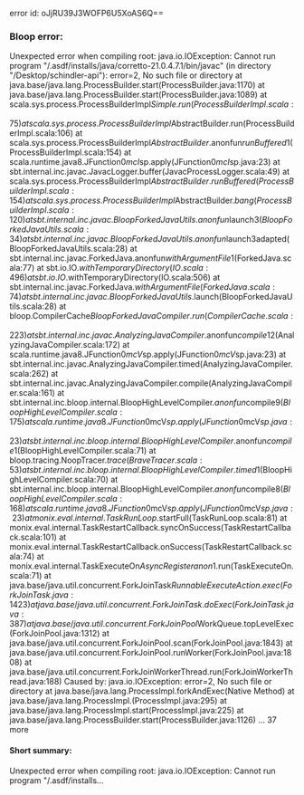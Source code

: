 error id: oJjRU39J3WOFP6U5XoAS6Q==
### Bloop error:

Unexpected error when compiling root: java.io.IOException: Cannot run program "<HOME>/.asdf/installs/java/corretto-21.0.4.7.1/bin/javac" (in directory "<HOME>/Desktop/schindler-api"): error=2, No such file or directory
	at java.base/java.lang.ProcessBuilder.start(ProcessBuilder.java:1170)
	at java.base/java.lang.ProcessBuilder.start(ProcessBuilder.java:1089)
	at scala.sys.process.ProcessBuilderImpl$Simple.run(ProcessBuilderImpl.scala:75)
	at scala.sys.process.ProcessBuilderImpl$AbstractBuilder.run(ProcessBuilderImpl.scala:106)
	at scala.sys.process.ProcessBuilderImpl$AbstractBuilder.$anonfun$runBuffered$1(ProcessBuilderImpl.scala:154)
	at scala.runtime.java8.JFunction0$mcI$sp.apply(JFunction0$mcI$sp.java:23)
	at sbt.internal.inc.javac.JavacLogger.buffer(JavacProcessLogger.scala:49)
	at scala.sys.process.ProcessBuilderImpl$AbstractBuilder.runBuffered(ProcessBuilderImpl.scala:154)
	at scala.sys.process.ProcessBuilderImpl$AbstractBuilder.$bang(ProcessBuilderImpl.scala:120)
	at sbt.internal.inc.javac.BloopForkedJavaUtils$.$anonfun$launch$3(BloopForkedJavaUtils.scala:34)
	at sbt.internal.inc.javac.BloopForkedJavaUtils$.$anonfun$launch$3$adapted(BloopForkedJavaUtils.scala:28)
	at sbt.internal.inc.javac.ForkedJava$.$anonfun$withArgumentFile$1(ForkedJava.scala:77)
	at sbt.io.IO$.withTemporaryDirectory(IO.scala:496)
	at sbt.io.IO$.withTemporaryDirectory(IO.scala:506)
	at sbt.internal.inc.javac.ForkedJava$.withArgumentFile(ForkedJava.scala:74)
	at sbt.internal.inc.javac.BloopForkedJavaUtils$.launch(BloopForkedJavaUtils.scala:28)
	at bloop.CompilerCache$BloopForkedJavaCompiler.run(CompilerCache.scala:223)
	at sbt.internal.inc.javac.AnalyzingJavaCompiler.$anonfun$compile$12(AnalyzingJavaCompiler.scala:172)
	at scala.runtime.java8.JFunction0$mcV$sp.apply(JFunction0$mcV$sp.java:23)
	at sbt.internal.inc.javac.AnalyzingJavaCompiler.timed(AnalyzingJavaCompiler.scala:262)
	at sbt.internal.inc.javac.AnalyzingJavaCompiler.compile(AnalyzingJavaCompiler.scala:161)
	at sbt.internal.inc.bloop.internal.BloopHighLevelCompiler.$anonfun$compile$9(BloopHighLevelCompiler.scala:175)
	at scala.runtime.java8.JFunction0$mcV$sp.apply(JFunction0$mcV$sp.java:23)
	at sbt.internal.inc.bloop.internal.BloopHighLevelCompiler.$anonfun$compile$1(BloopHighLevelCompiler.scala:71)
	at bloop.tracing.NoopTracer$.trace(BraveTracer.scala:53)
	at sbt.internal.inc.bloop.internal.BloopHighLevelCompiler.timed$1(BloopHighLevelCompiler.scala:70)
	at sbt.internal.inc.bloop.internal.BloopHighLevelCompiler.$anonfun$compile$8(BloopHighLevelCompiler.scala:168)
	at scala.runtime.java8.JFunction0$mcV$sp.apply(JFunction0$mcV$sp.java:23)
	at monix.eval.internal.TaskRunLoop$.startFull(TaskRunLoop.scala:81)
	at monix.eval.internal.TaskRestartCallback.syncOnSuccess(TaskRestartCallback.scala:101)
	at monix.eval.internal.TaskRestartCallback.onSuccess(TaskRestartCallback.scala:74)
	at monix.eval.internal.TaskExecuteOn$AsyncRegister$$anon$1.run(TaskExecuteOn.scala:71)
	at java.base/java.util.concurrent.ForkJoinTask$RunnableExecuteAction.exec(ForkJoinTask.java:1423)
	at java.base/java.util.concurrent.ForkJoinTask.doExec(ForkJoinTask.java:387)
	at java.base/java.util.concurrent.ForkJoinPool$WorkQueue.topLevelExec(ForkJoinPool.java:1312)
	at java.base/java.util.concurrent.ForkJoinPool.scan(ForkJoinPool.java:1843)
	at java.base/java.util.concurrent.ForkJoinPool.runWorker(ForkJoinPool.java:1808)
	at java.base/java.util.concurrent.ForkJoinWorkerThread.run(ForkJoinWorkerThread.java:188)
Caused by: java.io.IOException: error=2, No such file or directory
	at java.base/java.lang.ProcessImpl.forkAndExec(Native Method)
	at java.base/java.lang.ProcessImpl.<init>(ProcessImpl.java:295)
	at java.base/java.lang.ProcessImpl.start(ProcessImpl.java:225)
	at java.base/java.lang.ProcessBuilder.start(ProcessBuilder.java:1126)
	... 37 more
#### Short summary: 

Unexpected error when compiling root: java.io.IOException: Cannot run program "<HOME>/.asdf/installs...